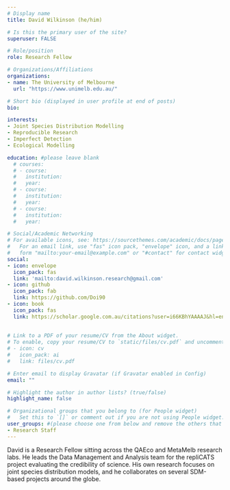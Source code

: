 ```yaml
---
# Display name
title: David Wilkinson (he/him)

# Is this the primary user of the site?
superuser: FALSE

# Role/position
role: Research Fellow

# Organizations/Affiliations
organizations:
- name: The University of Melbourne
  url: "https://www.unimelb.edu.au/"

# Short bio (displayed in user profile at end of posts)
bio: 

interests:
- Joint Species Distribution Modelling
- Reproducible Research
- Imperfect Detection
- Ecological Modelling

education: #please leave blank
  # courses:
  # - course:
  #   institution:
  #   year:
  # - course:
  #   institution:
  #   year:
  # - course:
  #   institution:
  #   year:

# Social/Academic Networking
# For available icons, see: https://sourcethemes.com/academic/docs/page-builder/#icons
#   For an email link, use "fas" icon pack, "envelope" icon, and a link in the
#   form "mailto:your-email@example.com" or "#contact" for contact widget.
social:
- icon: envelope
  icon_pack: fas
  link: 'mailto:david.wilkinson.research@gmail.com'
- icon: github
  icon_pack: fab
  link: https://github.com/Doi90
- icon: book
  icon_pack: fas
  link: https://scholar.google.com.au/citations?user=i66KBhYAAAAJ&hl=en
    
  
# Link to a PDF of your resume/CV from the About widget.
# To enable, copy your resume/CV to `static/files/cv.pdf` and uncomment the lines below.
# - icon: cv
#   icon_pack: ai
#   link: files/cv.pdf

# Enter email to display Gravatar (if Gravatar enabled in Config)
email: ""

# Highlight the author in author lists? (true/false)
highlight_name: false

# Organizational groups that you belong to (for People widget)
#   Set this to `[]` or comment out if you are not using People widget.
user_groups: #(please choose one from below and remove the others that aren't needed)
- Research Staff
---
```



David is a Research Fellow sitting across the QAEco and MetaMelb research labs. He leads the Data Management and Analysis team for the repliCATS project evaluating the credibility of science. His own research focuses on joint species distribution models, and he collaborates on several SDM-based projects around the globe.
